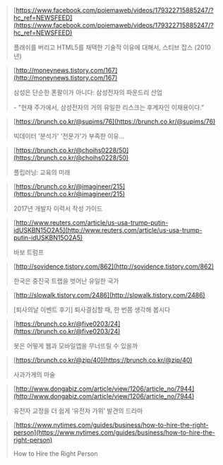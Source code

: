 > [https://www.facebook.com/poiemaweb/videos/179322715885247/?hc_ref=NEWSFEED](https://www.facebook.com/poiemaweb/videos/179322715885247/?hc_ref=NEWSFEED)
>
> 플래쉬를 버리고 HTML5를 채택한 기술적 이유에 대해서, 스티브 잡스 (2010년)

> [http://moneynews.tistory.com/167](http://moneynews.tistory.com/167)
>
> 삼성은 단순한 폰팔이가 아니다: 삼성전자의 파운드리 산업
>
> \- "현재 주가에서, 삼성전자의 거의 유일한 리스크는 후계자인 이재용이다.”

> [https://brunch.co.kr/@supims/76](https://brunch.co.kr/@supims/76)
>
> 빅데이터 '분석가' '전문가'가 부족한 이유…

> [https://brunch.co.kr/@choihs0228/50](https://brunch.co.kr/@choihs0228/50)
>
> 플립러닝: 교육의 미래

> [https://brunch.co.kr/@imagineer/215](https://brunch.co.kr/@imagineer/215)
>
> 2017년 개발자 이력서 작성 가이드

> [http://www.reuters.com/article/us-usa-trump-putin-idUSKBN15O2A5](http://www.reuters.com/article/us-usa-trump-putin-idUSKBN15O2A5)
>
> 바보 트럼프

> [http://sovidence.tistory.com/862](http://sovidence.tistory.com/862)
>
> 한국은 중진국 트랩을 벗어난 유일한 국가

> [http://slowalk.tistory.com/2486](http://slowalk.tistory.com/2486)
>
> [퇴사의날 이벤트 후기] 퇴사결심할 때, 한 번쯤 생각해 봅시다

> [https://brunch.co.kr/@five0203/24](https://brunch.co.kr/@five0203/24)
>
> 봇은 어떻게 웹과 모바일앱을 무너뜨릴 수 있을까

> [https://brunch.co.kr/@zip/40](https://brunch.co.kr/@zip/40)
>
> 사과가게의 마술
>

> [http://www.dongabiz.com/article/view/1206/article_no/7944](http://www.dongabiz.com/article/view/1206/article_no/7944)
>
> 유전자 교정을 더 쉽게 ‘유전자 가위’ 발견의 드라마
>

> [https://www.nytimes.com/guides/business/how-to-hire-the-right-person](https://www.nytimes.com/guides/business/how-to-hire-the-right-person)
>
> How to Hire the Right Person

